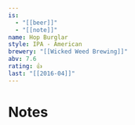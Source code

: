 ```yaml
---
is:
  - "[[beer]]"
  - "[[note]]"
name: Hop Burglar
style: IPA - American
brewery: "[[Wicked Weed Brewing]]"
abv: 7.6
rating: 👍
last: "[[2016-04]]"
---
```

# Notes

